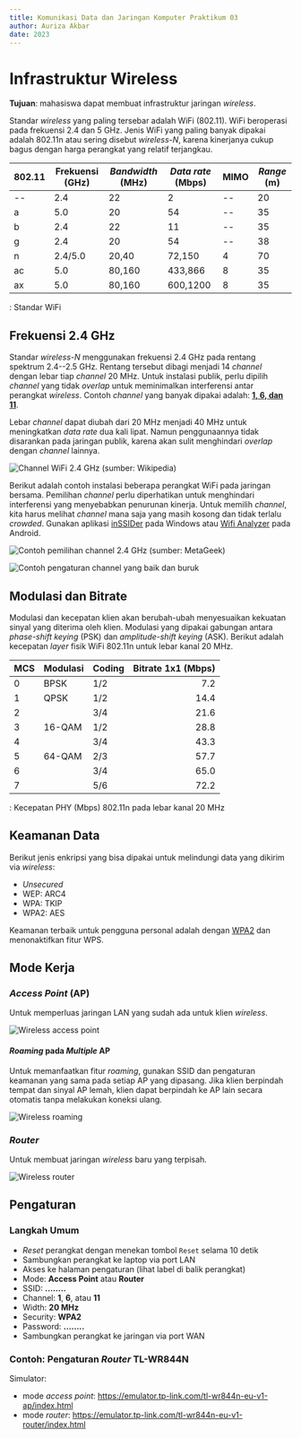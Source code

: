 ```yaml
---
title: Komunikasi Data dan Jaringan Komputer Praktikum 03
author: Auriza Akbar
date: 2023
---
```


# Infrastruktur Wireless

**Tujuan**: mahasiswa dapat membuat infrastruktur jaringan *wireless*.

Standar *wireless* yang paling tersebar adalah WiFi (802.11).
WiFi beroperasi pada frekuensi 2.4 dan 5 GHz.
Jenis WiFi yang paling banyak dipakai adalah 802.11n atau sering disebut
*wireless-N*, karena kinerjanya cukup bagus dengan harga perangkat yang relatif
terjangkau.

802.11 | Frekuensi (GHz) | *Bandwidth* (MHz) | *Data rate* (Mbps)   | MIMO | *Range* (m)
------ | --------------- | ----------------- | -------------------- | ---- | -----------
--     | 2.4             | 22                | 2                    | --   | 20
a      | 5.0             | 20                | 54                   | --   | 35
b      | 2.4             | 22                | 11                   | --   | 35
g      | 2.4             | 20                | 54                   | --   | 38
n      | 2.4/5.0         | 20,40             | 72,150               | 4    | 70
ac     | 5.0             | 80,160            | 433,866              | 8    | 35
ax     | 5.0             | 80,160            | 600,1200             | 8    | 35

: Standar WiFi

## Frekuensi 2.4 GHz

Standar *wireless-N* menggunakan frekuensi 2.4 GHz pada rentang spektrum 2.4--2.5 GHz.
Rentang tersebut dibagi menjadi 14 *channel* dengan lebar tiap *channel* 20 MHz.
Untuk instalasi publik, perlu dipilih *channel* yang tidak *overlap* untuk meminimalkan interferensi antar perangkat *wireless*.
Contoh *channel* yang banyak dipakai adalah: [**1, 6, dan 11**](http://www.metageek.com/training/resources/why-channels-1-6-11.html).

Lebar *channel* dapat diubah dari 20 MHz menjadi 40 MHz untuk meningkatkan *data rate* dua kali lipat.
Namun penggunaannya tidak disarankan pada jaringan publik, karena akan sulit menghindari *overlap* dengan *channel* lainnya.

![*Channel* WiFi 2.4 GHz (sumber: Wikipedia)](etc/3/wifi-channels.png)

Berikut adalah contoh instalasi beberapa perangkat WiFi pada jaringan bersama.
Pemilihan *channel* perlu diperhatikan untuk menghindari interferensi yang menyebabkan penurunan kinerja.
Untuk memilih *channel*, kita harus melihat *channel* mana saja yang masih kosong dan tidak terlalu *crowded*.
Gunakan aplikasi [inSSIDer](http://www.metageek.com/support/downloads) pada Windows
atau [Wifi Analyzer](https://play.google.com/store/apps/details?id=com.farproc.wifi.analyzer) pada Android.

![Contoh pemilihan *channel* 2.4 GHz  (sumber: MetaGeek)](etc/3/wifi-channel-planning.png)

![Contoh pengaturan *channel* yang baik dan buruk](etc/3/wifi-analyzer-ilkom-fmipa.png)

## Modulasi dan Bitrate

Modulasi dan kecepatan klien akan berubah-ubah menyesuaikan kekuatan sinyal yang diterima oleh klien.
Modulasi yang dipakai gabungan antara *phase-shift keying* (PSK) dan *amplitude-shift keying* (ASK).
Berikut adalah kecepatan *layer* fisik WiFi 802.11n untuk lebar kanal 20 MHz.

MCS | Modulasi  | Coding | Bitrate 1x1 (Mbps)
--- | --------- | ------ | -----------------:
0   | BPSK      | 1/2    | 7.2
1   | QPSK      | 1/2    | 14.4
2   |           | 3/4    | 21.6
3   | 16-QAM    | 1/2    | 28.8
4   |           | 3/4    | 43.3
5   | 64-QAM    | 2/3    | 57.7
6   |           | 3/4    | 65.0
7   |           | 5/6    | 72.2

: Kecepatan PHY (Mbps) 802.11n pada lebar kanal 20 MHz

## Keamanan Data

Berikut jenis enkripsi yang bisa dipakai untuk melindungi data yang dikirim via *wireless*:

- *Unsecured*
- WEP: ARC4
- WPA: TKIP
- WPA2: AES

Keamanan terbaik untuk pengguna personal adalah dengan [WPA2](http://www.metageek.com/training/resources/wireless-security-basics.html) dan menonaktifkan fitur WPS.

## Mode Kerja

### *Access Point* (AP)

Untuk memperluas jaringan LAN yang sudah ada untuk klien *wireless*.

![*Wireless access point*](etc/3/wireless-access-point.png)

#### *Roaming* pada *Multiple* AP

Untuk memanfaatkan fitur *roaming*, gunakan SSID dan pengaturan keamanan yang sama pada setiap AP yang dipasang.
Jika klien berpindah tempat dan sinyal AP lemah, klien dapat berpindah ke AP lain secara otomatis tanpa melakukan koneksi ulang.

![*Wireless roaming*](etc/3/wireless-roaming.png)

<!--

### *Repeater*

Untuk memperluas jangkauan *wireless* AP.

![*Wireless repeater*](etc/3/wireless-repeater.png)

-->

### *Router*

Untuk membuat jaringan *wireless* baru yang terpisah.

![*Wireless router*](etc/3/wireless-router.png)


## Pengaturan


### Langkah Umum

- *Reset* perangkat dengan menekan tombol `Reset` selama 10 detik
- Sambungkan perangkat ke laptop via port LAN
- Akses ke halaman pengaturan (lihat label di balik perangkat)
- Mode: **Access Point** atau **Router**
- SSID: **........**
- Channel: **1**, **6**, atau **11**
- Width: **20 MHz**
- Security: **WPA2**
- Password: **........**
- Sambungkan perangkat ke jaringan via port WAN

### Contoh: Pengaturan *Router* TL-WR844N

Simulator:

- mode *access point*: <https://emulator.tp-link.com/tl-wr844n-eu-v1-ap/index.html>
- mode *router*: <https://emulator.tp-link.com/tl-wr844n-eu-v1-router/index.html>

<!--

### Contoh: Pengaturan *Router* TL-WR844N

Simulator: <https://emulator.tp-link.com/TL-WR1043ND_UN_2.0/Index.htm>

- *Reset* perangkat dengan menekan tombol *reset* sampai semua lampu menyala (~ 10 detik)
- Sambungkan kabel dari laptop ke *port* LAN (kuning)
- Sambungkan kabel dari jaringan ke *port* WAN (biru)
- Akses ke <http://192.168.0.1> dengan *user*:`admin` dan *password*:`admin`
- _"Quick Setup"_
    - SSID: **........**
    - Region: **Indonesia**
    - Security: **WPA2-PSK**
    - Password: **........**
    - More Advanced:
        - Width: **20 MHz**
        - Channel: **1, 6, atau 11**


- _"System Tools"_
    - Time setting
        - Time zone: **GMT +7**
        - Klik **Get GMT**
    - Password
        - Ganti *username* dan *password*


### Contoh: Pengaturan *Access Point* TL-WA901ND

Simulator: <https://emulator.tp-link.com/TL-WA901ND_V3/Index.htm>

- *Reset* perangkat dengan menekan tombol *reset* sampai semua lampu menyala (~ 10 detik)
- Sambungkan kabel dari laptop ke port LAN
- Akses ke <http://192.168.0.254> dengan *user*:`admin` dan *password*:`admin`
- *"Quick Setup"*
    - Country/Region: **Indonesia**
    - Change the login account: **Yes**
        - Ganti *username* dan *password*
    - Mode: **Access Point**
    - Wireless
        - SSID: **........**
        - Channel: **1, 6, atau 11**
        - Security: **WPA2-PSK**
        - Password: **........**
    - Network type: **Smart IP (DHCP)**
    - Finish
- *"Wireless"*
    - Channel width: **20 MHz**
- Sambungkan kabel dari jaringan ke port LAN
-->
